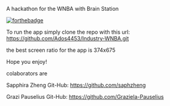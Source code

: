 A hackathon for the WNBA with Brain Station

[![forthebadge](https://forthebadge.com/images/badges/built-with-swag.svg)](https://forthebadge.com)

To run the app simply clone the repo with this url: https://github.com/Ados4453/Industry-WNBA.git

the best screen ratio for the app is 374x675 

Hope you enjoy!


colaborators are 

Sapphira Zheng
Git-Hub: https://github.com/saphzheng

Grazi Pauselius
Git-Hub: https://github.com/Graziela-Pauselius
